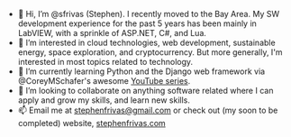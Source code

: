 - 👋 Hi, I’m @sfrivas (Stephen). I recently moved to the Bay Area. My SW development experience for the past 5 years has been mainly in LabVIEW, with a sprinkle of ASP.NET, C#, and Lua.
- 👀 I’m interested in cloud technologies, web development, sustainable energy, space exploration, and cryptocurrency. But more generally, I'm interested in most topics related to technology.
- 🌱 I’m currently learning Python and the Django web framework via @CoreyMSchafer's awesome [YouTube series](https://www.youtube.com/playlist?list=PL-osiE80TeTtoQCKZ03TU5fNfx2UY6U4p).
- 💞️ I’m looking to collaborate on anything software related where I can apply and grow my skills, and learn new skills.
- 📫 Email me at [stephenfrivas@gmail.com](mailto:stephenfrivas@gmail.com) or check out (my soon to be completed) website, [stephenfrivas.com](http://stephenfrivas.com)


<!---
sfrivas/sfrivas is a ✨ special ✨ repository because its `README.md` (this file) appears on your GitHub profile.
You can click the Preview link to take a look at your changes.
--->
